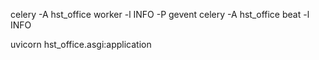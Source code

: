 celery -A hst_office worker -l INFO -P gevent
celery -A hst_office beat -l INFO


uvicorn hst_office.asgi:application